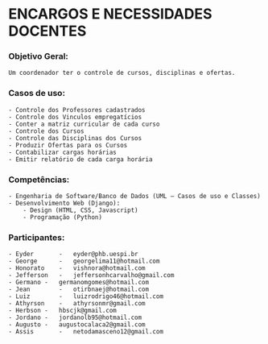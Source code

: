 # ENCARGOS E NECESSIDADES DOCENTES

### Objetivo Geral:
    Um coordenador ter o controle de cursos, disciplinas e ofertas.

### Casos de uso:
    - Controle dos Professores cadastrados
    - Controle dos Vinculos empregatícios
    - Conter a matriz curricular de cada curso
    - Controle dos Cursos
    - Controle das Disciplinas dos Cursos
    - Produzir Ofertas para os Cursos
    - Contabilizar cargas horárias
    - Emitir relatório de cada carga horária

### Competências:
    - Engenharia de Software/Banco de Dados (UML – Casos de uso e Classes)
    - Desenvolvimento Web (Django):
        - Design (HTML, CSS, Javascript)
        - Programação (Python)

### Participantes:
    - Eyder       -   eyder@phb.uespi.br
    - George      -   georgelima11@hotmail.com
    - Honorato    -   vishnora@hotmail.com
    - Jefferson   -   jeffersonhcarvalho@gmail.com
    - Germano -   germanomgomes@hotmail.com
    - Jean        -   otirbnaej@hotmail.com
    - Luiz        -   luizrodrigo46@hotmail.com
    - Athyrson    -   athyrsonmr@gmail.com
    - Herbson -   hbscjk@gmail.com
    - Jordano -   jordanolb95@hotmail.com
    - Augusto -   augustocalaca2@gmail.com
    - Assis       -   netodamasceno12@gmail.com   
